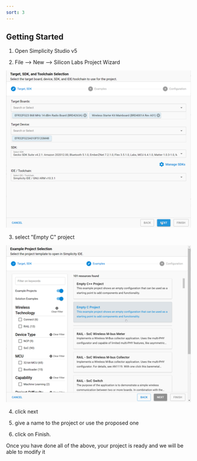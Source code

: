 ```yaml
---
sort: 3
---
```


## Getting Started

  1.  Open Simplicity Studio v5

  2.  File --> New --> Silicon Labs Project Wizard

  <img src="./images/studio_2023-02-08_10-38-42.png" alt="" width="900" class="center">

  3.  select "Empty C"  project

  <img src="./images/studio_2023-02-08_10-38-59.png" alt="" width="900" class="center">

  4. click next

  5. give a name to the project or use the proposed one

  6. click on Finish.

      
Once you have done all of the above, your project is ready and we will be able to modify it